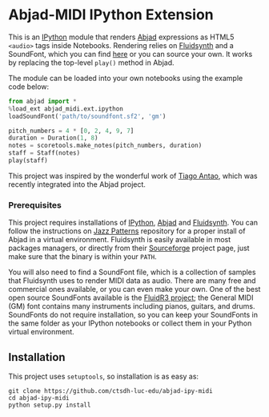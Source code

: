 Abjad-MIDI IPython Extension
============================

[1]: http://ipython.org/notebook.html
[2]: http://www.projectabjad.org/
[3]: http://sourceforge.net/apps/trac/fluidsynth/
[4]: https://packages.debian.org/source/squeeze/fluid-soundfont 
[5]: https://github.com/tiagoantao/abjad-ipython

This is an [IPython][1] module that renders [Abjad][2] expressions as
HTML5 `<audio>` tags inside Notebooks. Rendering relies on [Fluidsynth][3]
and a SoundFont, which you can find [here][4] or you can source your own. It
works by replacing the top-level `play()` method in Abjad.

The module can be loaded into your own notebooks using the example code below:

```python
from abjad import *
%load_ext abjad_midi.ext.ipython
loadSoundFont('path/to/soundfont.sf2', 'gm')

pitch_numbers = 4 * [0, 2, 4, 9, 7]
duration = Duration(1, 8)
notes = scoretools.make_notes(pitch_numbers, duration)
staff = Staff(notes)
play(staff)
```

This project was inspired by the wonderful work of [Tiago Antao][5], which
was recently integrated into the Abjad project. 

### Prerequisites

[ipy]: http://ipython.org/install.html
[jp]: https://github.com/ctsdh-luc-edu/jpatterns
[fs]: http://sourceforge.net/projects/fluidsynth/files/

This project requires installations of [IPython][ipy], [Abjad][2] and
[Fluidsynth][3]. You can follow the instructions on [Jazz Patterns][jp]
repository for a proper install of Abjad in a virtual environment. Fluidsynth is
easily available in most packages managers, or directly from their
[Sourceforge][fs] project page, just make sure that the binary is within your
`PATH`.

You will also need to find a SoundFont file, which is a collection of samples
that Fluidsynth uses to render MIDI data as audio. There are many free and
commercial ones available, or you can even make your own. One of the best open
source SoundFonts available is the [FluidR3 project][4]; the General MIDI (GM)
font contains many instruments including pianos, guitars, and drums. SoundFonts
do not require installation, so you can keep your SoundFonts in the same folder
as your IPython notebooks or collect them in your Python virtual environment.

## Installation

This project uses `setuptools`, so installation is as easy as:

```
git clone https://github.com/ctsdh-luc-edu/abjad-ipy-midi
cd abjad-ipy-midi
python setup.py install
```
